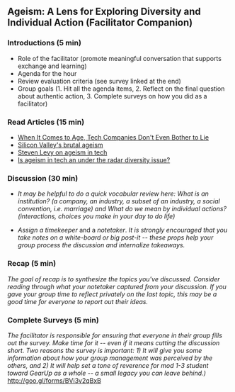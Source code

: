 ## Ageism: A Lens for Exploring Diversity and Individual Action (Facilitator Companion)

### Introductions (5 min)
* Role of the facilitator (promote meaningful conversation that supports exchange and learning)
* Agenda for the hour
* Review evaluation criteria (see survey linked at the end)
* Group goals  (1. Hit all the agenda items, 2. Reflect on the final question about authentic action, 3. Complete surveys on how you did as a facilitator)

### Read Articles (15 min)
  * [When It Comes to Age, Tech Companies Don't Even Bother to Lie](http://observer.com/2016/04/when-it-comes-to-age-bias-tech-companies-dont-even-bother-to-lie/)
  * [Silicon Valley's brutal ageism](https://newrepublic.com/article/117088/silicons-valleys-brutal-ageism)
  * [Steven Levy on ageism in tech](https://medium.com/backchannel/how-can-we-achieve-age-diversity-in-silicon-valley-11a847cb37b7#.68wfpepu4)
  * [Is ageism in tech an under the radar diversity issue?](http://www.fastcompany.com/3054204/the-future-of-work/is-ageism-in-tech-an-under-the-radar-diversity-issue) 

### Discussion (30 min)
* _It may be helpful to do a quick_ *vocabular review* _here: What is an institution? (a company, an industry, a subset of an industry, a social convention, i.e. marriage) and What do we mean by individual actions? (interactions, choices you make in your day to do life)_  

* *Assign a timekeeper* and a *notetaker*. _It is_ *strongly* _encouraged that you take notes on a white-board or big post-it -- these props help your group process the discussion and internalize takeaways._  

### Recap (5 min)
_The goal of recap is to synthesize the topics you've discussed. Consider reading through what your notetaker captured from your discussion. If you gave your group time to reflect privately on the last topic, this may be a good time for everyone to report out their ideas._

### Complete Surveys (5 min)
_The facilitator is responsible for ensuring that everyone in their group fills out the survey. Make time for it -- even if it means cutting the discussion short. Two reasons the survey is important: 1) It will give you some information about how your group management was perceived by the others, and 2) It will help set a tone of reverence for mod 1-3 student toward GearUp as a whole -- a small legacy you can leave behind.)_
http://goo.gl/forms/BVi3v2qBxB
